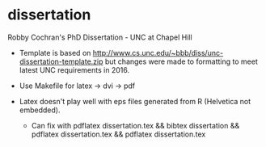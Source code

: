 dissertation
============

Robby Cochran's PhD Dissertation - UNC at Chapel Hill

- Template is based on http://www.cs.unc.edu/~bbb/diss/unc-dissertation-template.zip but changes were made
to formatting to meet latest UNC requirements in 2016.

- Use Makefile for latex -> dvi -> pdf

- Latex doesn't play well with eps files generated from R (Helvetica not embedded).
  - Can fix with pdflatex dissertation.tex && bibtex dissertation && pdflatex dissertation.tex && pdflatex dissertation.tex

